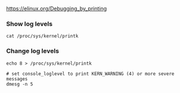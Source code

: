 https://elinux.org/Debugging_by_printing

### Show log levels
```
cat /proc/sys/kernel/printk
```

### Change log levels
```
echo 8 > /proc/sys/kernel/printk
```

```
# set console_loglevel to print KERN_WARNING (4) or more severe messages
dmesg -n 5
```

